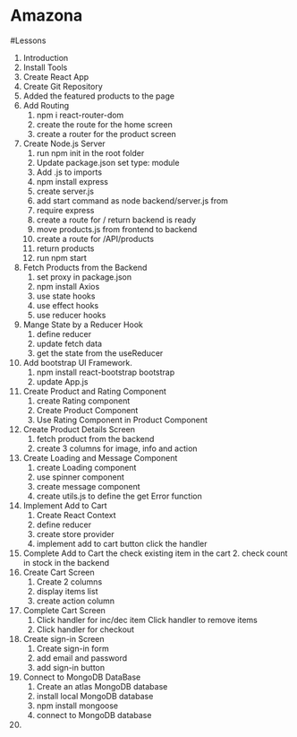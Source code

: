 # Amazona

#Lessons

1. Introduction
2. Install Tools
3. Create React App
4. Create Git Repository
5. Added the featured products to the page
6. Add Routing
   1. npm i react-router-dom
   2. create the route for the home screen
   3. create a router for the product screen
7. Create Node.js Server
   1. run npm init in the root folder
   2. Update package.json set type: module
   3. Add .js to imports
   4. npm install express
   5. create server.js
   6. add start command as node backend/server.js from
   7. require express
   8. create a route for / return backend is ready
   9. move products.js from frontend to backend
   10. create a route for /API/products
   11. return products
   12. run npm start
8. Fetch Products from the Backend
   1. set proxy in package.json
   2. npm install Axios
   3. use state hooks
   4. use effect hooks
   5. use reducer hooks
9. Mange State by a Reducer Hook
   1. define reducer
   2. update fetch data
   3. get the state from the useReducer
10. Add bootstrap UI Framework.
    1. npm install react-bootstrap bootstrap
    2. update App.js
11. Create Product and Rating Component
    1. create Rating component
    2. Create Product Component
    3. Use Rating Component in Product Component
12. Create Product Details Screen
    1. fetch product from the backend
    2. create 3 columns for image, info and action
13. Create Loading and Message Component
    1. create Loading component
    2. use spinner component
    3. create message component
    4. create utils.js to define the get Error function
14. Implement Add to Cart
    1. Create React Context
    2. define reducer
    3. create store provider
    4. implement add to cart button click the handler
15. Complete Add to Cart the check existing item in the cart 2. check count in stock in the backend
16. Create Cart Screen
    1. Create 2 columns
    2. display items list
    3. create action column
17. Complete Cart Screen
    1. Click handler for inc/dec item Click handler to remove items
    2. Click handler for checkout
18. Create sign-in Screen
    1. Create sign-in form
    2. add email and password
    3. add sign-in button
19. Connect to MongoDB DataBase
    1. Create an atlas MongoDB database
    2. install local MongoDB database
    3. npm install mongoose
    4. connect to MongoDB database
20.

